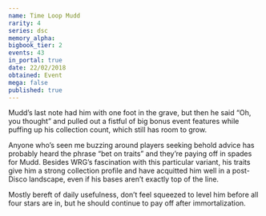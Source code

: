 ```yaml
---
name: Time Loop Mudd
rarity: 4
series: dsc
memory_alpha:
bigbook_tier: 2
events: 43
in_portal: true
date: 22/02/2018
obtained: Event
mega: false
published: true
---
```


Mudd’s last note had him with one foot in the grave, but then he said “Oh, you thought” and pulled out a fistful of big bonus event features while puffing up his collection count, which still has room to grow.

Anyone who’s seen me buzzing around players seeking behold advice has probably heard the phrase “bet on traits” and they’re paying off in spades for Mudd. Besides WRG’s fascination with this particular variant, his traits give him a strong collection profile and have acquitted him well in a post-Disco landscape, even if his bases aren’t exactly top of the line.

Mostly bereft of daily usefulness, don’t feel squeezed to level him before all four stars are in, but he should continue to pay off after immortalization.
